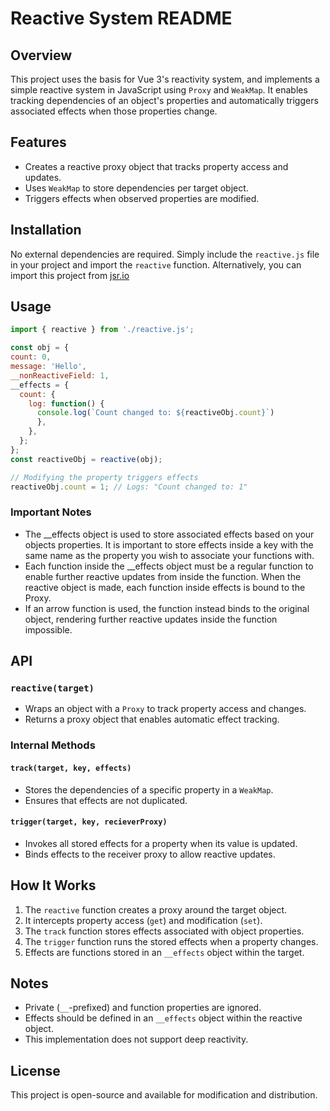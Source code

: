 # Reactive System README

## Overview
This project uses the basis for Vue 3's reactivity system, and implements a simple reactive system in JavaScript using `Proxy` and `WeakMap`. It enables tracking dependencies of an object's properties and automatically triggers associated effects when those properties change.

## Features
- Creates a reactive proxy object that tracks property access and updates.
- Uses `WeakMap` to store dependencies per target object.
- Triggers effects when observed properties are modified.

## Installation
No external dependencies are required. Simply include the `reactive.js` file in your project and import the `reactive` function.
Alternatively, you can import this project from [jsr.io](https://jsr.io/@vit-the-jedi-tools/lightweight-reactivity)

## Usage
```javascript
import { reactive } from './reactive.js';

const obj = {
count: 0,
message: 'Hello',
__nonReactiveField: 1,
__effects = {
  count: {
    log: function() {
      console.log(`Count changed to: ${reactiveObj.count}`)
      },
    },
  };
};
const reactiveObj = reactive(obj);

// Modifying the property triggers effects
reactiveObj.count = 1; // Logs: "Count changed to: 1"
```
### Important Notes
- The __effects object is used to store associated effects based on your objects properties. It is important to store effects inside a key with the same name as the property you wish to associate your functions with.
- Each function inside the __effects object must be a regular function to enable further reactive updates from inside the function. When the reactive object is made, each function inside effects is bound to the Proxy.
- If an arrow function is used, the function instead binds to the original object, rendering further reactive updates inside the function impossible.

## API
### `reactive(target)`
- Wraps an object with a `Proxy` to track property access and changes.
- Returns a proxy object that enables automatic effect tracking.

### Internal Methods
#### `track(target, key, effects)`
- Stores the dependencies of a specific property in a `WeakMap`.
- Ensures that effects are not duplicated.

#### `trigger(target, key, recieverProxy)`
- Invokes all stored effects for a property when its value is updated.
- Binds effects to the receiver proxy to allow reactive updates.

## How It Works
1. The `reactive` function creates a proxy around the target object.
2. It intercepts property access (`get`) and modification (`set`).
3. The `track` function stores effects associated with object properties.
4. The `trigger` function runs the stored effects when a property changes.
5. Effects are functions stored in an `__effects` object within the target.

## Notes
- Private (`__`-prefixed) and function properties are ignored.
- Effects should be defined in an `__effects` object within the reactive object.
- This implementation does not support deep reactivity.

## License
This project is open-source and available for modification and distribution.

